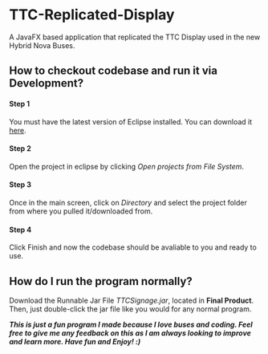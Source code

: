 # TTC-Replicated-Display
A JavaFX based application that replicated the TTC Display used in the new Hybrid Nova Buses. 

## How to checkout codebase and run it via Development? 
#### Step 1
You must have the latest version of Eclipse installed. You can download it 
[here](https://www.eclipse.org/downloads/).

#### Step 2
Open the project in eclipse by clicking *Open projects from File System*. 

#### Step 3
Once in the main screen, click on *Directory* and select the project folder from where you pulled it/downloaded 
from. 

#### Step 4
Click Finish and now the codebase should be avaliable to you and ready to use.


## How do I run the program normally?

Download the Runnable Jar File *TTCSignage.jar*, located in __Final Product__. Then, just double-click the jar 
file like you would for any normal program.

**_This is just a fun program I made because I love buses and coding. Feel free to give me any feedback on this 
as I am always looking to improve and learn more. Have fun and Enjoy! :)_**
